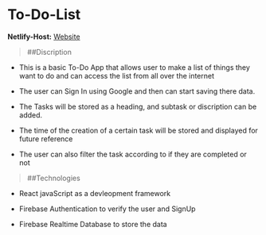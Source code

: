 # To-Do-List



**Netlify-Host:** [Website](https://apar-todo.netlify.app/)

>##Discription 

* This is a basic To-Do App that allows user to make a list of things they want to do and can access the list from all over the internet

* The user can Sign In using Google and then can start saving there data.

* The Tasks will be stored as a heading, and subtask or discription can be added.

* The time of the creation of a certain task will be stored and displayed for future reference

* The user can also filter the task according to if they are completed or not


>##Technologies

* React javaScript as a devleopment framework

* Firebase Authentication to verify the user and SignUp

* Firebase Realtime Database to store the data
